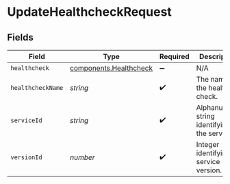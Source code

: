 # UpdateHealthcheckRequest


## Fields

| Field                                                        | Type                                                         | Required                                                     | Description                                                  | Example                                                      |
| ------------------------------------------------------------ | ------------------------------------------------------------ | ------------------------------------------------------------ | ------------------------------------------------------------ | ------------------------------------------------------------ |
| `healthcheck`                                                | [components.Healthcheck](../../models/shared/healthcheck.md) | :heavy_minus_sign:                                           | N/A                                                          |                                                              |
| `healthcheckName`                                            | *string*                                                     | :heavy_check_mark:                                           | The name of the health check.                                | test-healthcheck                                             |
| `serviceId`                                                  | *string*                                                     | :heavy_check_mark:                                           | Alphanumeric string identifying the service.                 | SU1Z0isxPaozGVKXdv0eY                                        |
| `versionId`                                                  | *number*                                                     | :heavy_check_mark:                                           | Integer identifying a service version.                       | 1                                                            |